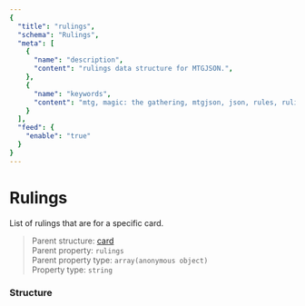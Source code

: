 ```yaml
---
{
  "title": "rulings",
  "schema": "Rulings",
  "meta": [
    {
      "name": "description",
      "content": "rulings data structure for MTGJSON.",
    },
    {
      "name": "keywords",
      "content": "mtg, magic: the gathering, mtgjson, json, rules, rulings, ruling",
    }
  ],
  "feed": {
    "enable": "true"
  }
}
---
```


# Rulings

List of rulings that are for a specific card.

> Parent structure: [card](../card)  
> Parent property: `rulings`  
> Parent property type: `array(anonymous object)`  
> Property type: `string`

### Structure

<GenerateTable/>